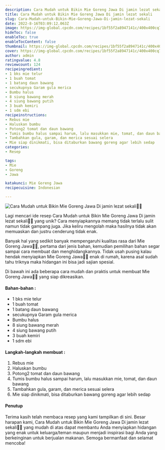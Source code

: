 ```yaml
---
description: Cara Mudah untuk Bikin Mie Goreng Jawa Di jamin lezat sekali"
title: Cara Mudah untuk Bikin Mie Goreng Jawa Di jamin lezat sekali
slug: Cara-Mudah-untuk-Bikin-Mie-Goreng-Jawa-Di-jamin-lezat-sekali
date: 2022-8-16T03:09:12.063Z
image: https://img-global.cpcdn.com/recipes/1bf55f2a8947141c/400x400cq70/photo.jpg
hideToc: false
enableToc: true
enableTocContent: false
thumbnail: https://img-global.cpcdn.com/recipes/1bf55f2a8947141c/400x400cq70/photo.jpg
cover: https://img-global.cpcdn.com/recipes/1bf55f2a8947141c/400x400cq70/photo.jpg
author: admin
ratingvalue: 4.8
reviewcount: 124
recipeingredient:
- 1 bks mie telur
- 1 buah tomat
- 1 batang daun bawang
- secukupnya Garam gula merica
- Bumbu halus
- 8 siung bawang merah
- 4 siung bawang putih
- 3 buah kemiri
- 1 sdm ebi
recipeinstructions:
- Rebus mie
- Haluskan bumbu
- Potong2 tomat dan daun bawang
- Tumis bumbu halus sampai harum, lalu masukkan mie, tomat, dan daun bawang
- Tambahkan gula, garam, dan merica sesuai selera
- Mie siap dinikmati, bisa ditaburkan bawang goreng agar lebih sedap
categories:
- Resep

tags:
- Mie
- Goreng
- Jawa

katakunci: Mie Goreng Jawa
recipecuisine: Indonesian

---
```


![Cara Mudah untuk Bikin Mie Goreng Jawa Di jamin lezat sekali👩‍🍳](https://img-global.cpcdn.com/recipes/1bf55f2a8947141c/400x400cq70/photo.jpg)

Lagi mencari ide resep Cara Mudah untuk Bikin Mie Goreng Jawa Di jamin lezat sekali👩‍🍳 yang unik? Cara menyiapkannya memang tidak terlalu sulit namun tidak gampang juga. Jika keliru mengolah maka hasilnya tidak akan memuaskan dan justru cenderung tidak enak.

Banyak hal yang sedikit banyak mempengaruhi kualitas rasa dari Mie Goreng Jawa👩‍🍳, pertama dari jenis bahan, kemudian pemilihan bahan segar sampai cara membuat dan menghidangkannya. Tidak usah pusing kalau hendak menyiapkan Mie Goreng Jawa👩‍🍳 enak di rumah, karena asal sudah tahu triknya maka hidangan ini bisa jadi sajian spesial.

Di bawah ini ada beberapa cara mudah dan praktis untuk membuat Mie Goreng Jawa👩‍🍳 yang siap dikreasikan.

<!--inarticleads1-->

#### Bahan-bahan :

- 1 bks mie telur
- 1 buah tomat
- 1 batang daun bawang
- secukupnya Garam gula merica
- Bumbu halus
- 8 siung bawang merah
- 4 siung bawang putih
- 3 buah kemiri
- 1 sdm ebi

<!--inarticleads2-->

#### Langkah-langkah membuat :

1. Rebus mie
1. Haluskan bumbu
1. Potong2 tomat dan daun bawang
1. Tumis bumbu halus sampai harum, lalu masukkan mie, tomat, dan daun bawang
1. Tambahkan gula, garam, dan merica sesuai selera
1. Mie siap dinikmati, bisa ditaburkan bawang goreng agar lebih sedap

#### Penutup

Terima kasih telah membaca resep yang kami tampilkan di sini. Besar harapan kami, Cara Mudah untuk Bikin Mie Goreng Jawa Di jamin lezat sekali👩‍🍳 yang mudah di atas dapat membantu Anda menyiapkan hidangan yang enak untuk keluarga/teman maupun menjadi inspirasi bagi Anda yang berkeinginan untuk berjualan makanan. Semoga bermanfaat dan selamat mencoba!